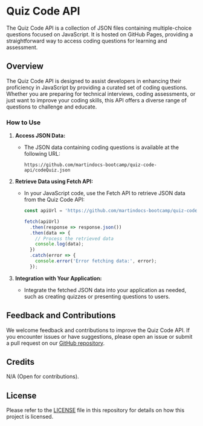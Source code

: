 # Quiz Code API

The Quiz Code API is a collection of JSON files containing multiple-choice questions focused on JavaScript. It is hosted on GitHub Pages, providing a straightforward way to access coding questions for learning and assessment.

## Overview

The Quiz Code API is designed to assist developers in enhancing their proficiency in JavaScript by providing a curated set of coding questions. Whether you are preparing for technical interviews, coding assessments, or just want to improve your coding skills, this API offers a diverse range of questions to challenge and educate.

### How to Use

1. **Access JSON Data:**
   - The JSON data containing coding questions is available at the following URL:
     ```
     https://github.com/martindocs-bootcamp/quiz-code-api/codeQuiz.json
     ```

2. **Retrieve Data using Fetch API:**
   - In your JavaScript code, use the Fetch API to retrieve JSON data from the Quiz Code API:
     ```javascript
     const apiUrl = 'https://github.com/martindocs-bootcamp/quiz-code-api/codeQuiz.json';

     fetch(apiUrl)
       .then(response => response.json())
       .then(data => {
         // Process the retrieved data
         console.log(data);
       })
       .catch(error => {
         console.error('Error fetching data:', error);
       });
     ```

3. **Integration with Your Application:**
   - Integrate the fetched JSON data into your application as needed, such as creating quizzes or presenting questions to users.

## Feedback and Contributions

We welcome feedback and contributions to improve the Quiz Code API. If you encounter issues or have suggestions, please open an issue or submit a pull request on our [GitHub repository](https://github.com/martindocs-bootcamp/quiz-code-api/issues).

## Credits

N/A (Open for contributions).

## License

Please refer to the [LICENSE](./LICENSE.md) file in this repository for details on how this project is licensed.